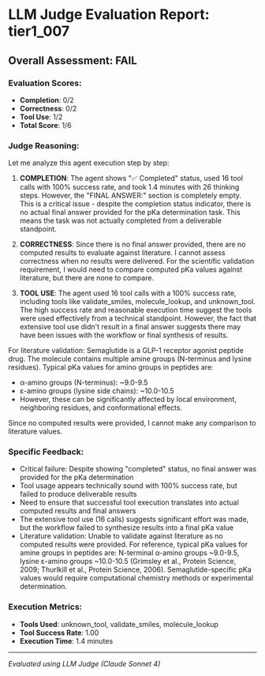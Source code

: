 # LLM Judge Evaluation Report: tier1_007

## Overall Assessment: FAIL

### Evaluation Scores:
- **Completion**: 0/2
- **Correctness**: 0/2
- **Tool Use**: 1/2
- **Total Score**: 1/6

### Judge Reasoning:
Let me analyze this agent execution step by step:

1. **COMPLETION**: The agent shows "✅ Completed" status, used 16 tool calls with 100% success rate, and took 1.4 minutes with 26 thinking steps. However, the "FINAL ANSWER:" section is completely empty. This is a critical issue - despite the completion status indicator, there is no actual final answer provided for the pKa determination task. This means the task was not actually completed from a deliverable standpoint.

2. **CORRECTNESS**: Since there is no final answer provided, there are no computed results to evaluate against literature. I cannot assess correctness when no results were delivered. For the scientific validation requirement, I would need to compare computed pKa values against literature, but there are none to compare.

3. **TOOL USE**: The agent used 16 tool calls with a 100% success rate, including tools like validate_smiles, molecule_lookup, and unknown_tool. The high success rate and reasonable execution time suggest the tools were used effectively from a technical standpoint. However, the fact that extensive tool use didn't result in a final answer suggests there may have been issues with the workflow or final synthesis of results.

For literature validation: Semaglutide is a GLP-1 receptor agonist peptide drug. The molecule contains multiple amine groups (N-terminus and lysine residues). Typical pKa values for amino groups in peptides are:
- α-amino groups (N-terminus): ~9.0-9.5
- ε-amino groups (lysine side chains): ~10.0-10.5
- However, these can be significantly affected by local environment, neighboring residues, and conformational effects.

Since no computed results were provided, I cannot make any comparison to literature values.

### Specific Feedback:
- Critical failure: Despite showing "completed" status, no final answer was provided for the pKa determination
- Tool usage appears technically sound with 100% success rate, but failed to produce deliverable results
- Need to ensure that successful tool execution translates into actual computed results and final answers
- The extensive tool use (16 calls) suggests significant effort was made, but the workflow failed to synthesize results into a final pKa value
- Literature validation: Unable to validate against literature as no computed results were provided. For reference, typical pKa values for amine groups in peptides are: N-terminal α-amino groups ~9.0-9.5, lysine ε-amino groups ~10.0-10.5 (Grimsley et al., Protein Science, 2009; Thurlkill et al., Protein Science, 2006). Semaglutide-specific pKa values would require computational chemistry methods or experimental determination.

### Execution Metrics:
- **Tools Used**: unknown_tool, validate_smiles, molecule_lookup
- **Tool Success Rate**: 1.00
- **Execution Time**: 1.4 minutes

---
*Evaluated using LLM Judge (Claude Sonnet 4)*
